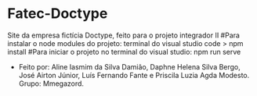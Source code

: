 # Fatec-Doctype
Site da empresa fictícia Doctype, feito para o projeto integrador II
#Para instalar o node modules do projeto: terminal do visual studio code > npm install
#Para iniciar o projeto no terminal do visual studio: npm run serve
- Feito por: Aline Iasmim da Silva Damião, Daphne Helena Silva Bergo, José Airton Júnior, Luís Fernando Fante e Priscila Luzia Agda Modesto. Grupo: Mmegazord.
